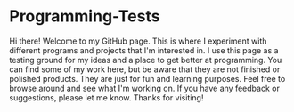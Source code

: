 # Programming-Tests

Hi there! Welcome to my GitHub page. This is where I experiment with different programs and projects that I'm interested in. I use this page as a testing ground for my ideas and a place to get better at programming. You can find some of my work here, but be aware that they are not finished or polished products. They are just for fun and learning purposes. Feel free to browse around and see what I'm working on. If you have any feedback or suggestions, please let me know. Thanks for visiting!
